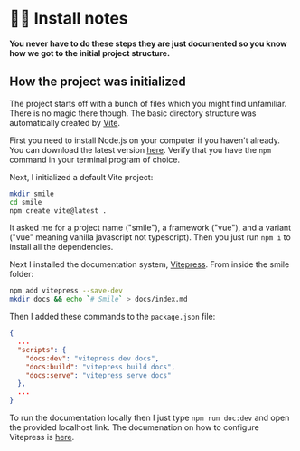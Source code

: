 # 👩‍💻 Install notes

**You never have to do these steps they are just documented so you know how we got to 
the initial project structure.**

## How the project was initialized 


The project starts off with a bunch of files which you might find unfamiliar.  There is no magic there though.
The basic directory structure was automatically created by [Vite](https://vitejs.dev).  

First you need to install Node.js on your computer if you haven't already.  You can download the latest version [here](https://nodejs.org/en/download/).  Verify that you have the `npm` command in your terminal program of choice.


Next, I initialized a default Vite project:

```sh
mkdir smile
cd smile
npm create vite@latest .
```

It asked me for a project name ("smile"), a framework ("vue"), and a variant ("vue" meaning vanilla
javascript not typescript).
Then you just run `npm i` to install all the dependencies.

Next I installed the documentation system, [Vitepress](https://vitepress.vuejs.org).  From inside
the smile folder:

```sh
npm add vitepress --save-dev
mkdir docs && echo `# Smile` > docs/index.md
```

Then I added these commands to the `package.json` file:

```json
{
  ...
  "scripts": {
    "docs:dev": "vitepress dev docs",
    "docs:build": "vitepress build docs",
    "docs:serve": "vitepress serve docs"
  },
  ...
}
```

To run the documentation locally then I just type `npm run doc:dev` and open the provided localhost link.
The documenation on how to configure Vitepress is [here](https://vitepress.vuejs.org).


